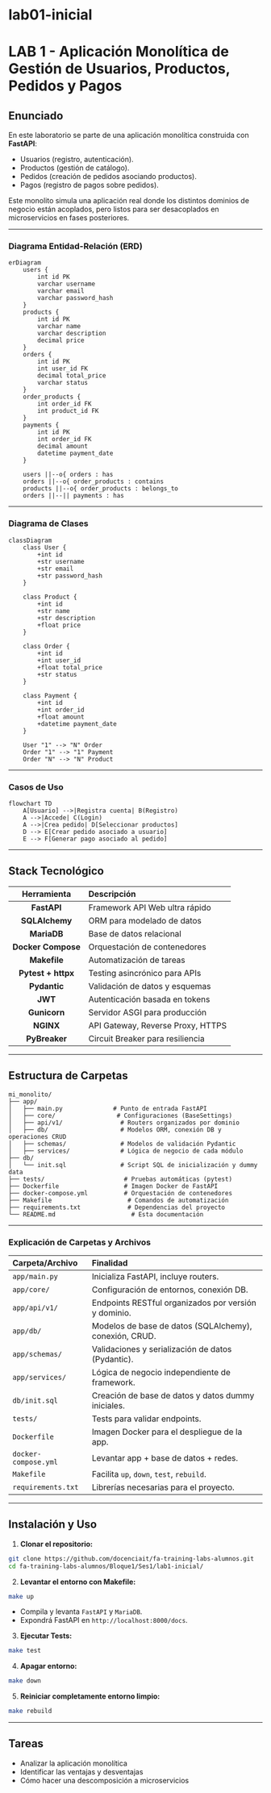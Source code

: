

# lab01-inicial

# LAB 1 - Aplicación Monolítica de Gestión de Usuarios, Productos, Pedidos y Pagos

## Enunciado

En este laboratorio se parte de una aplicación monolítica construida con **FastAPI**:

- Usuarios (registro, autenticación).
- Productos (gestión de catálogo).
- Pedidos (creación de pedidos asociando productos).
- Pagos (registro de pagos sobre pedidos).

Este monolito simula una aplicación real donde los distintos dominios de negocio están acoplados, pero listos para ser desacoplados en microservicios en fases posteriores.

---

### Diagrama Entidad-Relación (ERD)

```mermaid
erDiagram
    users {
        int id PK
        varchar username
        varchar email
        varchar password_hash
    }
    products {
        int id PK
        varchar name
        varchar description
        decimal price
    }
    orders {
        int id PK
        int user_id FK
        decimal total_price
        varchar status
    }
    order_products {
        int order_id FK
        int product_id FK
    }
    payments {
        int id PK
        int order_id FK
        decimal amount
        datetime payment_date
    }

    users ||--o{ orders : has
    orders ||--o{ order_products : contains
    products ||--o{ order_products : belongs_to
    orders ||--|| payments : has
```

---

### Diagrama de Clases

```mermaid
classDiagram
    class User {
        +int id
        +str username
        +str email
        +str password_hash
    }

    class Product {
        +int id
        +str name
        +str description
        +float price
    }

    class Order {
        +int id
        +int user_id
        +float total_price
        +str status
    }

    class Payment {
        +int id
        +int order_id
        +float amount
        +datetime payment_date
    }

    User "1" --> "N" Order
    Order "1" --> "1" Payment
    Order "N" --> "N" Product
```

---

###  Casos de Uso

```mermaid
flowchart TD
    A[Usuario] -->|Registra cuenta| B(Registro)
    A -->|Accede| C(Login)
    A -->|Crea pedido| D[Seleccionar productos]
    D --> E[Crear pedido asociado a usuario]
    E --> F[Generar pago asociado al pedido]
```

---

##  Stack Tecnológico 

|     Herramienta    | Descripción                       |
| :----------------: | :-------------------------------- |
|     **FastAPI**    | Framework API Web ultra rápido    |
|   **SQLAlchemy**   | ORM para modelado de datos        |
|     **MariaDB**    | Base de datos relacional          |
| **Docker Compose** | Orquestación de contenedores      |
|    **Makefile**    | Automatización de tareas          |
| **Pytest + httpx** | Testing asincrónico para APIs     |
|    **Pydantic**    | Validación de datos y esquemas    |
|       **JWT**      | Autenticación basada en tokens    |
|    **Gunicorn**    | Servidor ASGI para producción     |
|      **NGINX**     | API Gateway, Reverse Proxy, HTTPS |
|    **PyBreaker**   | Circuit Breaker para resiliencia  |

---

## Estructura de Carpetas

```
mi_monolito/
├── app/
│   ├── main.py              # Punto de entrada FastAPI
│   ├── core/                 # Configuraciones (BaseSettings)
│   ├── api/v1/                # Routers organizados por dominio
│   ├── db/                    # Modelos ORM, conexión DB y operaciones CRUD
│   ├── schemas/               # Modelos de validación Pydantic
│   ├── services/              # Lógica de negocio de cada módulo
├── db/
│   └── init.sql               # Script SQL de inicialización y dummy data
├── tests/                      # Pruebas automáticas (pytest)
├── Dockerfile                  # Imagen Docker de FastAPI
├── docker-compose.yml          # Orquestación de contenedores
├── Makefile                     # Comandos de automatización
├── requirements.txt             # Dependencias del proyecto
└── README.md                     # Esta documentación
```

---

### Explicación de Carpetas y Archivos

| Carpeta/Archivo      | Finalidad                                              |
| :------------------- | :----------------------------------------------------- |
| `app/main.py`        | Inicializa FastAPI, incluye routers.                   |
| `app/core/`          | Configuración de entornos, conexión DB.                |
| `app/api/v1/`        | Endpoints RESTful organizados por versión y dominio.   |
| `app/db/`            | Modelos de base de datos (SQLAlchemy), conexión, CRUD. |
| `app/schemas/`       | Validaciones y serialización de datos (Pydantic).      |
| `app/services/`      | Lógica de negocio independiente de framework.          |
| `db/init.sql`        | Creación de base de datos y datos dummy iniciales.     |
| `tests/`             | Tests para validar endpoints.                          |
| `Dockerfile`         | Imagen Docker para el despliegue de la app.            |
| `docker-compose.yml` | Levantar app + base de datos + redes.                  |
| `Makefile`           | Facilita `up`, `down`, `test`, `rebuild`.              |
| `requirements.txt`   | Librerías necesarias para el proyecto.                 |

---

## Instalación y Uso

1. **Clonar el repositorio:**

```bash
git clone https://github.com/docenciait/fa-training-labs-alumnos.git
cd fa-training-labs-alumnos/Bloque1/Ses1/lab1-inicial/
```

2. **Levantar el entorno con Makefile:**

```bash
make up
```

* Compila y levanta `FastAPI` y `MariaDB`.
* Expondrá FastAPI en `http://localhost:8000/docs`.

3. **Ejecutar Tests:**

```bash
make test
```

4. **Apagar entorno:**

```bash
make down
```

5. **Reiniciar completamente entorno limpio:**

```bash
make rebuild
```

---

## Tareas

- Analizar la aplicación monolítica
- Identificar las ventajas y desventajas
- Cómo hacer una descomposición a microservicios
